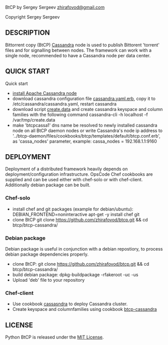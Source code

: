 BtCP by Sergey Sergeev <zhirafovod@gmail.com>

Copyright Sergey Sergeev

DESCRIPTION
-----------

Bittorrent copy (BtCP) [Cassandra](http://cassandra.apache.org/) node is used to publish Bittorent 'torrent' files and for signalling between nodes. The framework can work with a single node, recommended to have a Cassandra node per data center.

QUICK START
-----------

Quick start
 * [install Apache Cassandra node](http://wiki.apache.org/cassandra/GettingStarted)
 * download cassandra configuration file [cassandra.yaml.erb](), copy it to /etc/cassandra/cassandra.yaml, restart cassandra
 * download script [create.data]() and create cassandra keyspace and column families with the following command
    cassandra-cli -h localhost -f /var/tmp/create.data
 * make 'btcpcassa1' dns name be resolved to newly installed cassandra node on all BtCP daemon nodes or write Cassandra's node ip address to '../btcp-daemon/files/cookbooks/btcp/templates/default/btcp.conf.erb', as 'cassa_nodes' parameter, example:
    cassa_nodes = 192.168.1.1:9160

DEPLOYMENT
-----------

Deployment of a distributed framework heavily depends on deployment/configuration infrastructure. OpsCode Chef cookbooks are supplied and can be used either with chef-solo or with chef-client. Additionally debian package can be built. 

### Chef-solo

 * install chef and git packages (example for debian/ubuntu):
    DEBIAN_FRONTEND=noninteractive apt-get -y install chef git
 * clone BtCP 
    git clone https://github.com/zhirafovod/btcp.git && cd btcp/btcp-cassandra/

### Debian package

Debian package is useful in conjunction with a debian repostiory, to process debian package dependencies properly.

 * clone BtCP:
    git clone https://github.com/zhirafovod/btcp.git && cd btcp/btcp-cassandra/
 * build debian package:
    dpkg-buildpackage -rfakeroot -uc -us 
 * Upload 'deb' file to your repository

### Chef-client

 * Use cookbook [cassasndra](http://community.opscode.com/cookbooks/cassandra/) to deploy Cassandra cluster. 
 * Create keyspace and columnfamilies using cookbook [btcp-cassandra](https://github.com/zhirafovod/btcp/tree/master/btcp-cassandra/files/cookbooks/btcp-cassandra) 

LICENSE
-----------
Python BtCP is released under the [MIT License](http://www.opensource.org/licenses/MIT).
